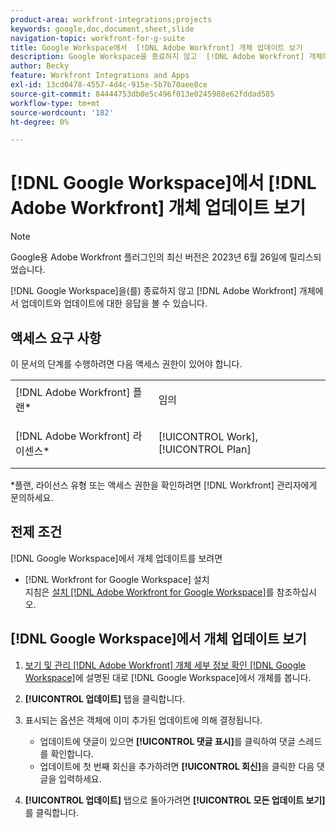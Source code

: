 ```yaml
---
product-area: workfront-integrations;projects
keywords: google,doc,document,sheet,slide
navigation-topic: workfront-for-g-suite
title: Google Workspace에서  [!DNL Adobe Workfront] 개체 업데이트 보기
description: Google Workspace을 종료하지 않고  [!DNL Adobe Workfront] 개체에서 업데이트와 업데이트에 대한 답글을 볼 수 있습니다.
author: Becky
feature: Workfront Integrations and Apps
exl-id: 13cd0478-4557-4d4c-915e-5b7b70aee8ce
source-git-commit: 84444753db0e5c496f013e0245988e62fddad585
workflow-type: tm+mt
source-wordcount: '182'
ht-degree: 0%

---
```


# [!DNL Google Workspace]에서 [!DNL Adobe Workfront] 개체 업데이트 보기

>[!NOTE]
>
>Google용 Adobe Workfront 플러그인의 최신 버전은 2023년 6월 26일에 릴리스되었습니다.

[!DNL Google Workspace]을(를) 종료하지 않고 [!DNL Adobe Workfront] 개체에서 업데이트와 업데이트에 대한 응답을 볼 수 있습니다.

## 액세스 요구 사항

이 문서의 단계를 수행하려면 다음 액세스 권한이 있어야 합니다.

<table style="table-layout:auto"> 
 <col> 
 <col> 
 <tbody> 
  <tr> 
   <td role="rowheader">[!DNL Adobe Workfront] 플랜*</td> 
   <td> <p>임의</p> </td> 
  </tr> 
  <tr> 
   <td role="rowheader">[!DNL Adobe Workfront] 라이센스*</td> 
   <td> <p>[!UICONTROL Work], [!UICONTROL Plan]</p> </td> 
  </tr> 
   </tbody> 
</table>

&#42;플랜, 라이선스 유형 또는 액세스 권한을 확인하려면 [!DNL Workfront] 관리자에게 문의하세요.

## 전제 조건

[!DNL Google Workspace]에서 개체 업데이트를 보려면

* [!DNL Workfront for Google Workspace] 설치\
   지침은 [설치 [!DNL Adobe Workfront for Google Workspace]](../../workfront-integrations-and-apps/workfront-for-g-suite/install-workfront-for-gsuite.md)를 참조하십시오.

## [!DNL Google Workspace]에서 개체 업데이트 보기

1. [보기 및 관리 [!DNL Adobe Workfront] 개체 세부 정보 확인 [!DNL Google Workspace]](../../workfront-integrations-and-apps/workfront-for-g-suite/view-manage-work-item-details-in-gsuite.md)에 설명된 대로 [!DNL Google Workspace]에서 개체를 봅니다.
1. **[!UICONTROL 업데이트]** 탭을 클릭합니다.
1. 표시되는 옵션은 객체에 이미 추가된 업데이트에 의해 결정됩니다.

   * 업데이트에 댓글이 있으면 **[!UICONTROL 댓글 표시]**&#x200B;를 클릭하여 댓글 스레드를 확인합니다.
   * 업데이트에 첫 번째 회신을 추가하려면 **[!UICONTROL 회신]**&#x200B;을 클릭한 다음 댓글을 입력하세요.

1. **[!UICONTROL 업데이트]** 탭으로 돌아가려면 **[!UICONTROL 모든 업데이트 보기]**&#x200B;를 클릭합니다.
